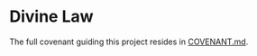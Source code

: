 # Divine Law

The full covenant guiding this project resides in [COVENANT.md](https://github.com/your-org/resonance-touch-interface/blob/main/COVENANT.md).
